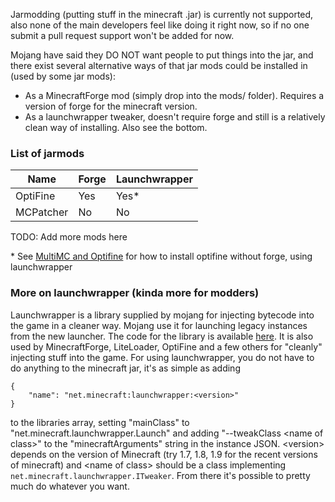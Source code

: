 Jarmodding (putting stuff in the minecraft .jar) is currently not supported, also none of the main developers feel like doing it right now, so if no one submit a pull request support won't be added for now.

Mojang have said they DO NOT want people to put things into the jar, and there exist several alternative ways of that jar mods could be installed in (used by some jar mods):
* As a MinecraftForge mod (simply drop into the mods/ folder). Requires a version of forge for the minecraft version.
* As a launchwrapper tweaker, doesn't require forge and still is a relatively clean way of installing. Also see the bottom.

### List of jarmods

| Name      | Forge | Launchwrapper |
| --------- | ----- | ------------- |
| OptiFine  | Yes   | Yes*          |
| MCPatcher | No    | No            |

TODO: Add more mods here

\* See [MultiMC and Optifine](https://github.com/MultiMC/MultiMC5/wiki/MultiMC-and-Optifine) for how to install optifine without forge, using launchwrapper

### More on launchwrapper (kinda more for modders)

Launchwrapper is a library supplied by mojang for injecting bytecode into the game in a cleaner way. Mojang use it for launching legacy instances from the new launcher. The code for the library is available [here](https://github.com/Mojang/LegacyLauncher). It is also used by MinecraftForge, LiteLoader, OptiFine and a few others for "cleanly" injecting stuff into the game. For using launchwrapper, you do not have to do anything to the minecraft jar, it's as simple as adding

    {
        "name": "net.minecraft:launchwrapper:<version>"
    }

to the libraries array, setting "mainClass" to "net.minecraft.launchwrapper.Launch" and adding "--tweakClass &lt;name of class&gt;" to the "minecraftArguments" string in the instance JSON. &lt;version&gt; depends on the version of Minecraft (try 1.7, 1.8, 1.9 for the recent versions of minecraft) and &lt;name of class&gt; should be a class implementing `net.minecraft.launchwrapper.ITweaker`. From there it's possible to pretty much do whatever you want.